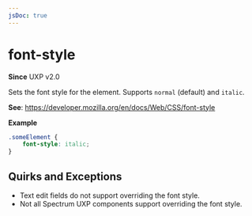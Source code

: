 ```yaml
---
jsDoc: true
---
```

# font-style

**Since** UXP v2.0

Sets the font style for the element. Supports `normal` (default) and `italic`.

**See**: https://developer.mozilla.org/en/docs/Web/CSS/font-style

**Example**

```css
.someElement {
    font-style: italic;
}
```

## Quirks and Exceptions

* Text edit fields do not support overriding the font style.
* Not all Spectrum UXP components support overriding the font style.
